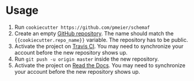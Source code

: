 # Usage

1. Run `cookiecutter https://github.com/pmeier/schemaf`
2. Create an empty [GitHub repository](https://github.com/new). The name should match the `{{cookiecutter.repo_name}}` variable. The repository has to be public.
3. Activate the project on [Travis CI](https://travis-ci.org/account/repositories). You may need to synchronize your account before the new repository shows up.
4. Run `git push -u origin master` inside the new repository.
5. Activate the project on [Read the Docs](https://readthedocs.org/dashboard/import/). You may need to synchronize your account before the new repository shows up.



